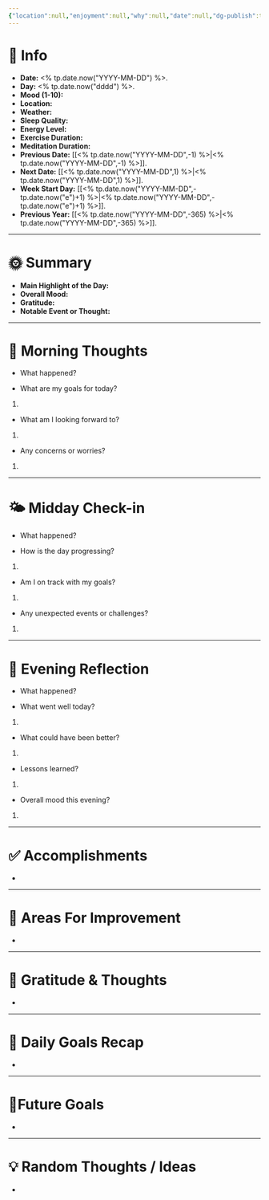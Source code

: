 ```yaml
---
{"location":null,"enjoyment":null,"why":null,"date":null,"dg-publish":true,"dg-home":null,"tags":["dailyreviews"],"aliases":null,"meditation":null,"exercise":null,"sleep_quality":null,"mood":null,"energy_level":null,"weather":null,"permalink":"/templates/daily-note-template/","dgPassFrontmatter":true,"updated":"2025-05-01T22:55:26.974+05:30"}
---
```


# 📅 Info

- **Date:** <% tp.date.now("YYYY-MM-DD") %>.
- **Day:** <% tp.date.now("dddd") %>.
- **Mood (1-10):** 
- **Location:** 
- **Weather:** 
- **Sleep Quality:** 
- **Energy Level:** 
- **Exercise Duration:** 
- **Meditation Duration:** 
- **Previous Date:** [[<% tp.date.now("YYYY-MM-DD",-1) %>\|<% tp.date.now("YYYY-MM-DD",-1) %>]].
- **Next Date:** [[<% tp.date.now("YYYY-MM-DD",1) %>\|<% tp.date.now("YYYY-MM-DD",1) %>]].
- **Week Start Day:** [[<% tp.date.now("YYYY-MM-DD",-tp.date.now("e")+1) %>\|<% tp.date.now("YYYY-MM-DD",-tp.date.now("e")+1) %>]].
- **Previous Year:** [[<% tp.date.now("YYYY-MM-DD",-365) %>\|<% tp.date.now("YYYY-MM-DD",-365) %>]].

---

# 🌞 Summary

- **Main Highlight of the Day:** 
- **Overall Mood:** 
- **Gratitude:** 
- **Notable Event or Thought:** 

---

# 🧠 Morning Thoughts

- What happened? 

- What are my goals for today?
1) 

- What am I looking forward to?
1) 

- Any concerns or worries?
1) 

---

# 🌤️ Midday Check-in

- What happened? 

- How is the day progressing?
1) 

- Am I on track with my goals?
1) 

- Any unexpected events or challenges?
1) 

---

# 🌙 Evening Reflection

- What happened? 

- What went well today?
1) 

- What could have been better?
1) 

- Lessons learned?
1) 

- Overall mood this evening?
1) 

---

# ✅ Accomplishments

 - 

---

# 🔄 Areas For Improvement

 - 

---

# 🙏 Gratitude & Thoughts

 - 

---

# 🎯 Daily Goals Recap

 - 

---

# 🌌Future Goals

- 

---

# 💡 Random Thoughts / Ideas

- 
